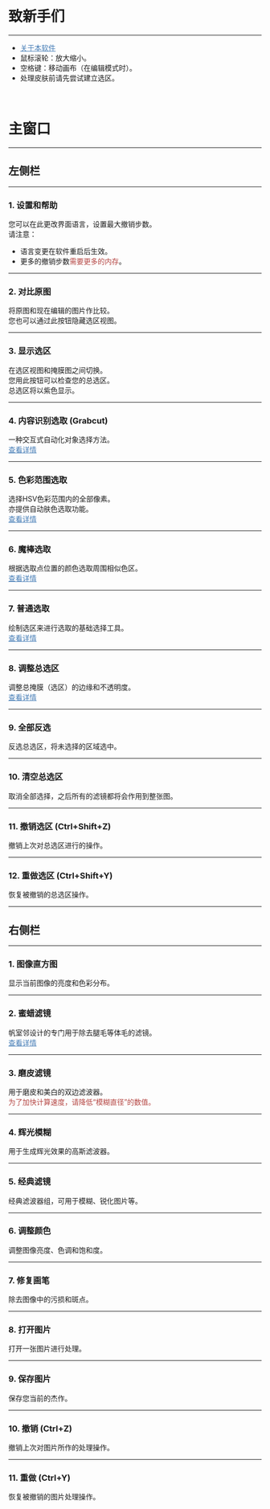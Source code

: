 # 致新手们

---
* <a href="./GUI/Help/about_cn_s.md"><font color=#437BB5><u>关于本软件</u></font></a>
* 鼠标滚轮：放大缩小。
* 空格键：移动画布（在编辑模式时）。
* 处理皮肤前请先尝试建立选区。

<br />

# 主窗口

---
## 左侧栏

---
### 1. 设置和帮助
您可以在此更改界面语言，设置最大撤销步数。  
请注意：
* 语言变更在软件重启后生效。
* 更多的撤销步数<font color=#B54643>需要更多的内存</font>。

---
### 2. 对比原图
将原图和现在编辑的图片作比较。  
您也可以通过此按钮隐藏选区视图。

---
### 3. 显示选区
在选区视图和掩膜图之间切换。  
您用此按钮可以检查您的总选区。  
总选区将以紫色显示。

---
### 4. 内容识别选取 (Grabcut)
一种交互式自动化对象选择方法。  
<a href="./GUI/Help/grabcut_cn_s.md"><font color=#437BB5><u>查看详情</u></font></a>

---
### 5. 色彩范围选取
选择HSV色彩范围内的全部像素。  
亦提供自动肤色选取功能。  
<a href="./GUI/Help/color_range_cn_s.md"><font color=#437BB5><u>查看详情</u></font></a>

---
### 6. 魔棒选取
根据选取点位置的颜色选取周围相似色区。  
<a href="./GUI/Help/magic_wand_cn_s.md"><font color=#437BB5><u>查看详情</u></font></a>

---
### 7. 普通选取
绘制选区来进行选取的基础选择工具。  
<a href="./GUI/Help/select_tools_cn_s.md"><font color=#437BB5><u>查看详情</u></font></a>

---

### 8. 调整总选区
调整总掩膜（选区）的边缘和不透明度。  
<a href="./GUI/Help/adjust_selection_cn_s.md"><font color=#437BB5><u>查看详情</u></font></a>

---
### 9. 全部反选
反选总选区，将未选择的区域选中。

---
### 10. 清空总选区
取消全部选择，之后所有的滤镜都将会作用到整张图。

---
### 11. 撤销选区 (Ctrl+Shift+Z)
撤销上次对总选区进行的操作。

---
### 12. 重做选区 (Ctrl+Shift+Y)
恢复被撤销的总选区操作。

---
## 右侧栏

---
### 1. 图像直方图
显示当前图像的亮度和色彩分布。

---
### 2. 蜜蜡滤镜
帆室邻设计的专门用于除去腿毛等体毛的滤镜。  
<a href="./GUI/Help/beeswax_cn_s.md"><font color=#437BB5><u>查看详情</u></font></a>

---
### 3. 磨皮滤镜
用于磨皮和美白的双边滤波器。  
<font color=#B54643>为了加快计算速度，请降低“模糊直径”的数值。</font>

---
### 4. 辉光模糊
用于生成辉光效果的高斯滤波器。

---
### 5. 经典滤镜
经典滤波器组，可用于模糊、锐化图片等。

---
### 6. 调整颜色
调整图像亮度、色调和饱和度。

---
### 7. 修复画笔
除去图像中的污损和斑点。

---
### 8. 打开图片
打开一张图片进行处理。

---
### 9. 保存图片
保存您当前的杰作。

---
### 10. 撤销 (Ctrl+Z)
撤销上次对图片所作的处理操作。

---
### 11. 重做 (Ctrl+Y)
恢复被撤销的图片处理操作。